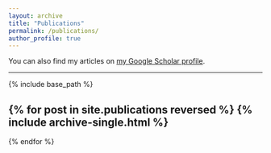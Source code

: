 ```yaml
---
layout: archive
title: "Publications"
permalink: /publications/
author_profile: true
---
```


You can also find my articles on <a href="https://scholar.google.com/citations?user=hBetThYAAAAJ&hl=en">my Google Scholar profile</a>.

---
{% include base_path %}

{% for post in site.publications reversed %}
  {% include archive-single.html %}
  ---
{% endfor %}

